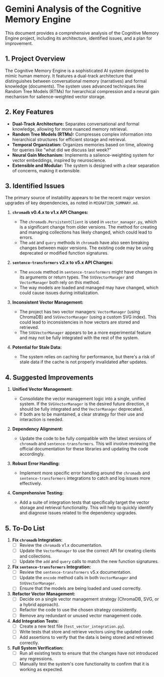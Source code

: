 # Gemini Analysis of the Cognitive Memory Engine

This document provides a comprehensive analysis of the Cognitive Memory Engine project, including its architecture, identified issues, and a plan for improvement.

## 1. Project Overview

The Cognitive Memory Engine is a sophisticated AI system designed to mimic human memory. It features a dual-track architecture that distinguishes between conversational memory (narratives) and formal knowledge (documents). The system uses advanced techniques like Random Tree Models (RTMs) for hierarchical compression and a neural gain mechanism for salience-weighted vector storage.

## 2. Key Features

*   **Dual-Track Architecture:** Separates conversational and formal knowledge, allowing for more nuanced memory retrieval.
*   **Random Tree Models (RTMs):** Compresses complex information into hierarchical structures for efficient storage and retrieval.
*   **Temporal Organization:** Organizes memories based on time, allowing for queries like "what did we discuss last week?"
*   **Neural Gain Mechanism:** Implements a salience-weighting system for vector embeddings, inspired by neuroscience.
*   **Extensible and Modular:** The system is designed with a clear separation of concerns, making it extensible.

## 3. Identified Issues

The primary source of instability appears to be the recent major version upgrades of key dependencies, as noted in `MIGRATION_SUMMARY.md`.

1.  **`chromadb` v0.4.x to v1.x API Changes:**
    *   The `chromadb.PersistentClient` is used in `vector_manager.py`, which is a significant change from older versions. The method for creating and managing collections has likely changed, which could lead to errors.
    *   The `add` and `query` methods in `chromadb` have also seen breaking changes between major versions. The existing code may be using deprecated or modified function signatures.

2.  **`sentence-transformers` v2.x to v5.x API Changes:**
    *   The `encode` method in `sentence-transformers` might have changes in its arguments or return types. The `SVGVectorManager` and `VectorManager` both rely on this method.
    *   The way models are loaded and managed may have changed, which could cause issues during initialization.

3.  **Inconsistent Vector Management:**
    *   The project has two vector managers: `VectorManager` (using ChromaDB) and `SVGVectorManager` (using a custom SVG index). This could lead to inconsistencies in how vectors are stored and retrieved.
    *   The `SVGVectorManager` appears to be a more experimental feature and may not be fully integrated with the rest of the system.

4.  **Potential for Stale Data:**
    *   The system relies on caching for performance, but there's a risk of stale data if the cache is not properly invalidated after updates.

## 4. Suggested Improvements

1.  **Unified Vector Management:**
    *   Consolidate the vector management logic into a single, unified system. If the `SVGVectorManager` is the desired future direction, it should be fully integrated and the `VectorManager` deprecated.
    *   If both are to be maintained, a clear strategy for their use and interaction is needed.

2.  **Dependency Alignment:**
    *   Update the code to be fully compatible with the latest versions of `chromadb` and `sentence-transformers`. This will involve reviewing the official documentation for these libraries and updating the code accordingly.

3.  **Robust Error Handling:**
    *   Implement more specific error handling around the `chromadb` and `sentence-transformers` integrations to catch and log issues more effectively.

4.  **Comprehensive Testing:**
    *   Add a suite of integration tests that specifically target the vector storage and retrieval functionality. This will help to quickly identify and diagnose issues related to the dependency upgrades.

## 5. To-Do List

1.  **Fix `chromadb` Integration:**
    *   [ ] Review the `chromadb` v1.x documentation.
    *   [ ] Update the `VectorManager` to use the correct API for creating clients and collections.
    *   [ ] Update the `add` and `query` calls to match the new function signatures.

2.  **Fix `sentence-transformers` Integration:**
    *   [ ] Review the `sentence-transformers` v5.x documentation.
    *   [ ] Update the `encode` method calls in both `VectorManager` and `SVGVectorManager`.
    *   [ ] Ensure that the models are being loaded and used correctly.

3.  **Refactor Vector Management:**
    *   [ ] Decide on a single vector management strategy (ChromaDB, SVG, or a hybrid approach).
    *   [ ] Refactor the code to use the chosen strategy consistently.
    *   [ ] Remove any redundant or unused vector management code.

4.  **Add Integration Tests:**
    *   [ ] Create a new test file (`test_vector_integration.py`).
    *   [ ] Write tests that store and retrieve vectors using the updated code.
    *   [ ] Add assertions to verify that the data is being stored and retrieved correctly.

5.  **Full System Verification:**
    *   [ ] Run all existing tests to ensure that the changes have not introduced any regressions.
    *   [ ] Manually test the system's core functionality to confirm that it is working as expected.
